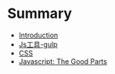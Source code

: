 # Summary

* [Introduction](README.md)
* [Js工具-gulp](gulp.md)
* [CSS](css.md)
* [Javascript: The Good Parts](javascript-the-good-parts.md)

